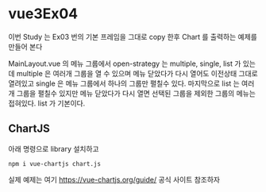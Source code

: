 # vue3Ex04

이번 Study 는 Ex03 번의 기본 프레임을 그대로 copy 한후 Chart 를 출력하는 예제를 만들어 본다

MainLayout.vue 의 메뉴 그룹에서 open-strategy 는 multiple, single, list 가 있는데  multiple 은 여러개 그룹을 열 수 있으며 메뉴 닫았다가 다시 열어도 이전상태 그대로 열려있고 single 은 메뉴 그룹에서 하나의 그룹만 펼칠수 있다. 마지막으로 list 는 여러개 그룹을 펼칠수 있지만 메뉴 닫았다가 다시 열면 선택된 그룹을 제외한 그룹의 메뉴는 접혀있다. list 가 기본이다.


## ChartJS 
아래 명령으로 library 설치하고
```
npm i vue-chartjs chart.js
```
실제 예제는 여기 https://vue-chartjs.org/guide/ 공식 사이트 참조하자